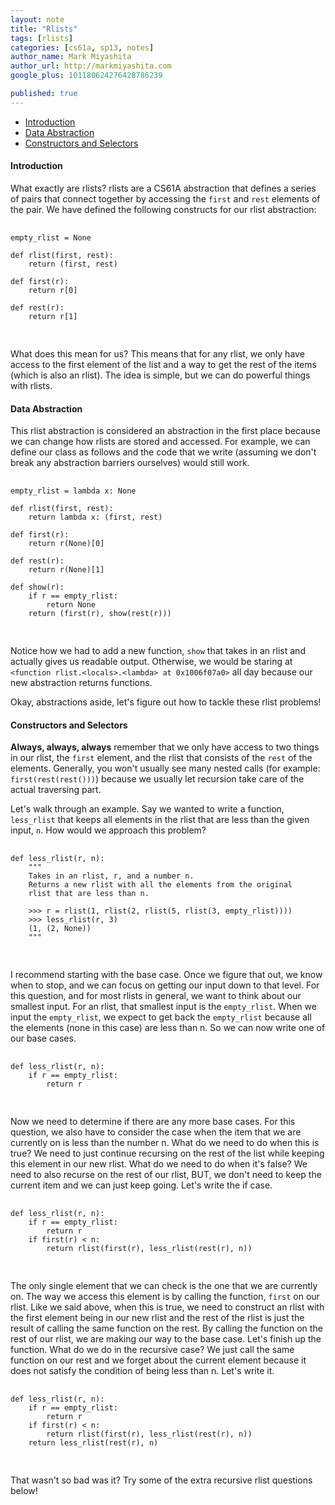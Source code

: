 ```yaml
---
layout: note
title: "Rlists"
tags: [rlists]
categories: [cs61a, sp13, notes]
author_name: Mark Miyashita
author_url: http://markmiyashita.com
google_plus: 101180624276428786239

published: true
---
```


- [Introduction](#introduction)
- [Data Abstraction](#abstraction)
- [Constructors and Selectors](#constructors_and_selectors)

<div id="introduction">
  <h4>Introduction</h4>

  <p>
    What exactly are rlists? rlists are a CS61A abstraction that defines a series of pairs that connect together by accessing the <code>first</code> and <code>rest</code> elements of the pair. We have defined the following constructs for our rlist abstraction:
  </p>

  <pre>
    <code class="prettyprint">
empty_rlist = None

def rlist(first, rest):
    return (first, rest)

def first(r):
    return r[0]

def rest(r):
    return r[1]
    </code>
  </pre>

  <p>
    What does this mean for us? This means that for any rlist, we only have access to the first element of the list and a way to get the rest of the items (which is also an rlist). The idea is simple, but we can do powerful things with rlists.
  </p>
</div>

<div id="abstraction">
  <h4>Data Abstraction</h4>
  
  <p>
    This rlist abstraction is considered an abstraction in the first place because we can change how rlists are stored and accessed. For example, we can define our class as follows and the code that we write (assuming we don't break any abstraction barriers ourselves) would still work.
  </p>

  <pre>
    <code class="prettyprint">
empty_rlist = lambda x: None

def rlist(first, rest):
    return lambda x: (first, rest)

def first(r):
    return r(None)[0]

def rest(r):
    return r(None)[1]

def show(r):
    if r == empty_rlist:
        return None
    return (first(r), show(rest(r)))
    </code>
  </pre>

  <p>
    Notice how we had to add a new function, <code>show</code> that takes in an rlist and actually gives us readable output. Otherwise, we would be staring at <code>&lt;function rlist.&lt;locals&gt;.&lt;lambda&gt; at 0x1006f07a0&gt;</code> all day because our new abstraction returns functions.
  </p>

  <p>
    Okay, abstractions aside, let's figure out how to tackle these rlist problems!
  </p>
</div>

<div id="constructors_and_selectors">
  <h4>Constructors and Selectors</h4>
  
  <p>
    <b>Always, always, always</b> remember that we only have access to two things in our rlist, the <code>first</code> element, and the rlist that consists of the <code>rest</code> of the elements. Generally, you won't usually see many nested calls (for example: <code>first(rest(rest()))</code>) because we usually let recursion take care of the actual traversing part.
  </p>
  
  <p>
    Let's walk through an example. Say we wanted to write a function, <code>less_rlist</code> that keeps all elements in the rlist that are less than the given input, <code>n</code>. How would we approach this problem?
  </p>

  <pre>
    <code class="prettyprint">
def less_rlist(r, n):
    """
    Takes in an rlist, r, and a number n.
    Returns a new rlist with all the elements from the original
    rlist that are less than n.

    >>> r = rlist(1, rlist(2, rlist(5, rlist(3, empty_rlist))))
    >>> less_rlist(r, 3)
    (1, (2, None))
    """
    </code>
  </pre>

  <p>
    I recommend starting with the base case. Once we figure that out, we know when to stop, and we can focus on getting our input down to that level. For this question, and for most rlists in general, we want to think about our smallest input. For an rlist, that smallest input is the <code>empty_rlist</code>. When we input the <code>empty_rlist</code>, we expect to get back the <code>empty_rlist</code> because all the elements (none in this case) are less than n. So we can now write one of our base cases.
  </p>

  <pre>
    <code class="prettyprint">
def less_rlist(r, n):
    if r == empty_rlist:
        return r
    </code>
  </pre>

  <p>
    Now we need to determine if there are any more base cases. For this question, we also have to consider the case when the item that we are currently on is less than the number n. What do we need to do when this is true? We need to just continue recursing on the rest of the list while keeping this element in our new rlist. What do we need to do when it's false? We need to also recurse on the rest of our rlist, BUT, we don't need to keep the current item and we can just keep going. Let's write the if case.
  </p>

  <pre>
    <code class="prettyprint">
def less_rlist(r, n):
    if r == empty_rlist:
        return r
    if first(r) < n:
        return rlist(first(r), less_rlist(rest(r), n))
    </code>
  </pre>

  <p>
    The only single element that we can check is the one that we are currently on. The way we access this element is by calling the function, <code>first</code> on our rlist. Like we said above, when this is true, we need to construct an rlist with the first element being in our new rlist and the rest of the rlist is just the result of calling the same function on the rest. By calling the function on the rest of our rlist, we are making our way to the base case. Let's finish up the function. What do we do in the recursive case? We just call the same function on our rest and we forget about the current element because it does not satisfy the condition of being less than n. Let's write it.
  </p>

  <pre>
    <code class="prettyprint">
def less_rlist(r, n):
    if r == empty_rlist:
        return r
    if first(r) < n:
        return rlist(first(r), less_rlist(rest(r), n))
    return less_rlist(rest(r), n)
    </code>
  </pre>

  <p>
    That wasn't so bad was it? Try some of the extra recursive rlist questions below!
  </p>

</div>
